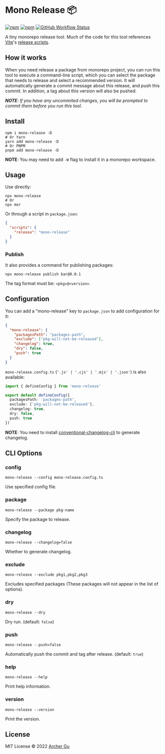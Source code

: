 # Mono Release 📦
[![npm](https://img.shields.io/npm/v/mono-release?style=flat-square)](https://npm.im/mono-release) [![npm](https://img.shields.io/npm/dw/mono-release?style=flat-square)](https://npm.im/mono-release) [![GitHub Workflow Status](https://img.shields.io/github/workflow/status/ArcherGu/mono-release/CI?style=flat-square)](https://github.com/ArcherGu/mono-release/actions/workflows/ci.yml)


A tiny monorepo release tool. Much of the code for this tool references [Vite](https://github.com/vitejs/vite)'s [release scripts](https://github.com/vitejs/vite/tree/main/scripts).

## How it works

When you need release a package from monorepo project, you can run this tool to execute a command-line script, which you can select the package that needs to release and select a recommended version. It will automatically generate a commit message about this release, and push this commit. In addition, a tag about this version will also be pushed.

***NOTE**: If you have any uncommited changes, you will be prompted to commit them before you run this tool.*

## Install

```shell
npm i mono-release -D
# Or Yarn
yarn add mono-release -D
# Or PNPM
pnpm add mono-release -D
```

**NOTE**: You may need to add `-W` flag to install it in a monorepo workspace.

## Usage

Use directly: 
```shell
npx mono-release
# Or
npx mor
```
Or through a script in `package.json`:
```json
{
  "scripts": {
    "release": "mono-release"
  }
}
```

### Publish
It also provides a command for publishing packages:
```shell
npx mono-release publish bar@0.0.1
```
The tag format must be: `<pkg>@<version>`.


## Configuration
You can add a "mono-release" key to `package.json` to add configuration for it:
```json
{
  "mono-release": {
    "packagesPath": "packages-path",
    "exclude": ["pkg-will-not-be-released"],
    "changelog": true,
    "dry": false,
    "push": true
  }
}
```
`mono-release.config.ts` (`'.js' | '.cjs' | '.mjs' | '.json'`) is also available:
```ts
import { defineConfig } from 'mono-release'

export default defineConfig({
  packagesPath: 'packages-path',
  exclude: ['pkg-will-not-be-released'],
  changelog: true,
  dry: false,
  push: true
})
```
**NOTE**: You need to install [conventional-changelog-cli](https://npm.im/conventional-changelog-cli) to generate changelog.

## CLI Options

### config

```shell
mono-release --config mono-release.config.ts
```
Use specified config file.

### package

```shell
mono-release --package pkg-name
```
Specify the package to release.

### changelog

```shell
mono-release --changelog=false
```
Whether to generate changelog.

### exclude

```shell
mono-release --exclude pkg1,pkg2,pkg3
```
Excludes specified packages (These packages will not appear in the list of options).

### dry

```shell
mono-release --dry
```
Dry run. (default: `false`)

### push

```shell
mono-release --push=false
```
Automatically push the commit and tag after release. (default: `true`)

### help

```shell
mono-release --help
```
Print help information.

### version

```shell
mono-release --version
```
Print the version.




## License

MIT License © 2022 [Archer Gu](https://github.com/archergu)